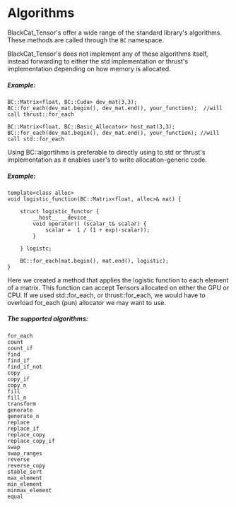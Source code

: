 # Algorithms

BlackCat_Tensor's offer a wide range of the standard library's algorithms. These methods are called through the `BC` namespace.

BlackCat_Tensor's does not implement any of these algorithms itself, instead forwarding to either the std implementation or thrust's implementation depending on how memory is allocated.

##### Example:

	BC::Matrix<float, BC::Cuda> dev_mat(3,3);
	BC::for_each(dev_mat.begin(), dev_mat.end(), your_function);  //will call thrust::for_each

	BC::Matrix<float, BC::Basic_Allocator> host_mat(3,3);
	BC::for_each(dev_mat.begin(), dev_mat.end(), your_function); //will call std::for_each


Using BC::algortihms is preferable to directly using to std or thrust's implementation as it enables user's to write allocation-generic code. 

##### Example:

	template<class alloc>
	void logistic_function(BC::Matrix<float, alloc>& mat) {

		struct logistic_functor {
			__host__ __device__
			void operator() (scalar_t& scalar) {
				scalar =  1 / (1 + exp(-scalar));
			}		
	
		} logistc; 

		BC::for_each(mat.begin(), mat.end(), logistic); 
	}

Here we created a method that applies the logistic function to each element of a matrix. This function can accept Tensors allocated on either the GPU or CPU. If we used std::for_each, or thrust::for_each, we would have to overload for_each (pun) allocator we may want to use. 


#####  The supported algorithms:

    for_each
    count
    count_if
    find
    find_if
    find_if_not
    copy
    copy_if
    copy_n
    fill
    fill_n
    transform
    generate
    generate_n
    replace
    replace_if
    replace_copy
    replace_copy_if
    swap
    swap_ranges
    reverse
    reverse_copy
    stable_sort
    max_element
    min_element
    minmax_element
    equal





